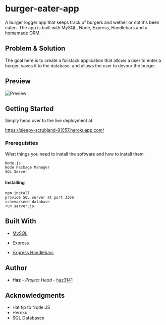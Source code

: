 # burger-eater-app
A burger logger app that keeps track of burgers and wether or not it's been eaten. The app is built with MySQL, Node, Express, Handlebars and a homemade ORM.

## Problem & Solution

The goal here is to create a fullstack application that allows a user to enter a burger, saves it to the database, and allows the user to devour the burger.

## Preview

![Preview]()

## Getting Started

Simply head over to the live deployment at:

https://sleepy-scrubland-81057.herokuapp.com/

### Prerequisites

What things you need to install the software and how to install them

```
Node.js
Node Package Manager
SQL Server
```

#### Installing

```
npm install
provide SQL server at port 3306
schema/seed database
run server.js
```

## Built With

* [MySQL](https://www.npmjs.com/package/mysql)
   
* [Express](https://www.npmjs.com/package/express)

* [Express Handlebars](https://www.npmjs.com/package/express-handlebars)
   

## Author

* **Haz** - *Project Head* - [haz3141](https://github.com/haz3141)

## Acknowledgments

* Hat tip to Node.JS
* Heroku
* SQL Databases

